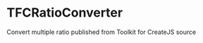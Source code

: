 TFCRatioConverter
=================

Convert multiple ratio published from Toolkit for CreateJS source
